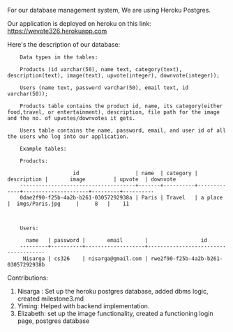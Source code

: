 
For our database management system, We are using Heroku Postgres. 

Our application is deployed on heroku on this link: https://wevote326.herokuapp.com

Here's the description of our database:


        Data types in the tables: 

        Products (id varchar(50), name text, category(text), description(text), image(text), upvote(integer), downvote(integer));

        Users (name text, password varchar(50), email text, id varchar(50));

        Products table contains the product id, name, its category(either food,travel, or entertainment), description, file path for the image and the no. of upvotes/downvotes it gets.
    
        Users table contains the name, password, email, and user id of all the users who log into our application.
        
        Example tables:

        Products:

                         id                  | name  | category | description |       image         | upvote  | downvote 
        -------------------------------------+-------+----------+-------------+---------------------+---------+----------
        0dae2f90-f25b-4a2b-b261-03057292938a | Paris | Travel   | a place     |  imgs/Paris.jpg     |     8   |    11

       

        Users:

          name   | password |       email       |                 id                  
        ---------+----------+-------------------+-------------------------------------
         Nisarga | cs326    | nisarga@gmail.com | rwe2f90-f25b-4a2b-b261-03057292938b


Contributions:

1. Nisarga : Set up the heroku postgres database, added dbms logic, created milestone3.md
2. Yiming: Helped with backend implementation.
3. Elizabeth: set up the image functionality, created a functioning login page, postgres database

